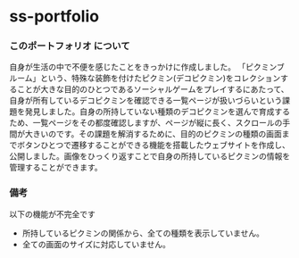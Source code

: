 # ss-portfolio

### このポートフォリオ について
自身が生活の中で不便を感じたことをきっかけに作成しました。
「ピクミンブルーム」という、特殊な装飾を付けたピクミン(デコピクミン)をコレクションすることが大きな目的のひとつであるソーシャルゲームをプレイするにあたって、自身が所有しているデコピクミンを確認できる一覧ページが扱いづらいという課題を発見しました。自身の所持していない種類のデコピクミンを選んで育成するため、一覧ページをその都度確認しますが、ページが縦に長く、スクロールの手間が大きいのです。その課題を解消するために、目的のピクミンの種類の画面までボタンひとつで遷移することができる機能を搭載したウェブサイトを作成し、公開しました。画像をひっくり返すことで自身の所持しているピクミンの情報を管理することができます。


### 備考
以下の機能が不完全です
- 所持しているピクミンの関係から、全ての種類を表示していません。
- 全ての画面のサイズに対応していません。
